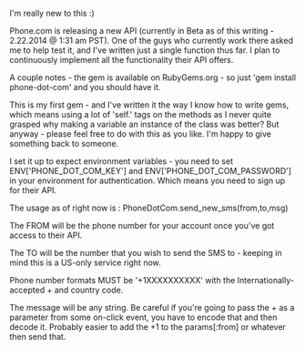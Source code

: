 I'm really new to this :)

Phone.com is releasing a new API (currently in Beta as of this writing - 2.22.2014 @ 1:31 am PST).  One of the guys who currently work there asked me to help test it, and I've written just a single function thus far.  I plan to continuously implement all the functionality their API offers.

A couple notes - the gem is available on RubyGems.org - so just 'gem install phone-dot-com' and you should have it.

This is my first gem - and I've written it the way I know how to write gems, which means using a lot of 'self.' tags on the methods as I never quite grasped why making a variable an instance of the class was better?  But anyway - please feel free to do with this as you like.  I'm happy to give something back to someone.

I set it up to expect environment variables - you need to set ENV['PHONE_DOT_COM_KEY'] and ENV['PHONE_DOT_COM_PASSWORD'] in your environment for authentication.  Which means you need to sign up for their API.

The usage as of right now is :  PhoneDotCom.send_new_sms(from,to,msg)

The FROM will be the phone number for your account once you've got access to their API.  

The TO will be the number that you wish to send the SMS to - keeping in mind this is a US-only service right now.

Phone number formats MUST be '+1XXXXXXXXXX' with the Internationally-accepted + and country code.

The message will be any string.  Be careful if you're going to pass the + as a parameter from some on-click event, you have to encode that and then decode it.  Probably easier to add the +1 to the params[:from] or whatever then send that.